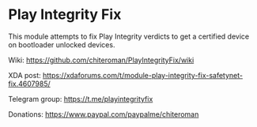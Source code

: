# Play Integrity Fix

This module attempts to fix Play Integrity verdicts to get a certified device on bootloader unlocked devices.

Wiki: https://github.com/chiteroman/PlayIntegrityFix/wiki

XDA post: https://xdaforums.com/t/module-play-integrity-fix-safetynet-fix.4607985/

Telegram group: https://t.me/playintegrityfix

Donations: https://www.paypal.com/paypalme/chiteroman